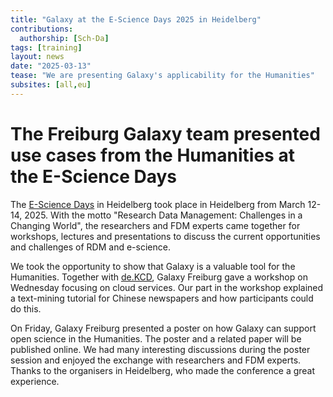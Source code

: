 ```yaml
---
title: "Galaxy at the E-Science Days 2025 in Heidelberg"
contributions:
  authorship: [Sch-Da]
tags: [training]
layout: news
date: "2025-03-13"
tease: "We are presenting Galaxy's applicability for the Humanities"
subsites: [all,eu]
---
```

# The Freiburg Galaxy team presented use cases from the Humanities at the E-Science Days

The [E-Science Days](https://e-science-tage.de/) in Heidelberg took place in Heidelberg from March 12-14, 2025.
With the motto "Research Data Management: Challenges in a Changing World", the researchers and FDM experts came together for workshops, lectures and presentations to discuss the current opportunities and challenges of RDM and e-science.

We took the opportunity to show that Galaxy is a valuable tool for the Humanities. 
Together with [de.KCD](https://datenkompetenz.cloud/), Galaxy Freiburg gave a workshop on Wednesday focusing on cloud services. 
Our part in the workshop explained a text-mining tutorial for Chinese newspapers and how participants could do this.

On Friday, Galaxy Freiburg presented a poster on how Galaxy can support open science in the Humanities. The poster and a related paper will be published online.
We had many interesting discussions during the poster session and enjoyed the exchange with researchers and FDM experts. Thanks to the organisers in Heidelberg, who made the conference a great experience.

